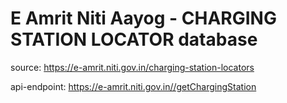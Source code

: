 # E Amrit Niti Aayog - CHARGING STATION LOCATOR database

source: https://e-amrit.niti.gov.in/charging-station-locators

api-endpoint: https://e-amrit.niti.gov.in//getChargingStation

